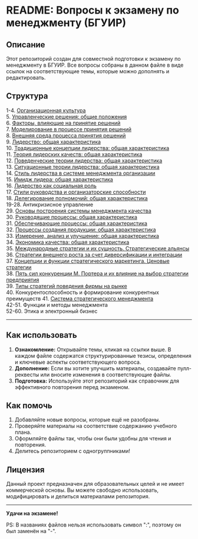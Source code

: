 # README: Вопросы к экзамену по менеджменту (БГУИР)

## Описание

Этот репозиторий создан для совместной подготовки к экзамену по менеджменту в БГУИР.
Все вопросы собраны в данном файле в виде ссылок на соответствующие темы, которые можно дополнять и редактировать.

## Структура

1-4. [Организационная культура](./1-4%20Организационная%20культура/1-4.%20Организационная%20культура.md) <br>
5. [Управленческие решения: общие положения](./5-8%20Принятие%20решений/5.%20Управленческие%20решения%20-%20общие%20положения.md) <br>
6. [Факторы, влияющие на принятие решений](./5-8%20Принятие%20решений/6.%20Факторы,%20влияющие%20на%20принятие%20решений.md) <br>
7. [Моделирование в процессе принятия решений](./5-8%20Принятие%20решений/7.%20Моделирование%20в%20процессе%20принятия%20решений.md) <br>
8. [Внешняя среда процесса принятия решений](./5-8%20Принятие%20решений/8.%20Внешняя%20среда%20процесса%20принятия%20решений.md) <br>
9. [Лидерство: общая характеристика](./9-18%20Лидерство/9.%20Лидерство%20-%20общая%20характеристика.md) <br>
10. [Традиционные концепции лидерства: общая характеристика](./9-18%20Лидерство/10.%20Традиционные%20концепции%20лидерства%20-%20общая%20характеристика.md) <br>
11. [Теория лидерских качеств: общая характеристика](./9-18%20Лидерство/11.%20Теория%20лидерских%20качеств%20-%20общая%20характеристика.md) <br>
12. [Поведенческие теории лидерства: общая характеристика](./9-18%20Лидерство/12.%20Поведенческие%20теории%20лидерства%20-%20общая%20характеристика.md) <br>
13. [Ситуационные теории лидерства: общая характеристика](./9-18%20Лидерство/13.%20Ситуационные%20теории%20лидерства%20-%20общая%20характеристика.md) <br>
14. [Стиль лидерства в системе менеджмента организации](./9-18%20Лидерство/14.%20Стиль%20лидерства%20в%20системе%20менеджмента%20организации.md) <br>
15. [Имидж лидера: общая характеристика](./9-18%20Лидерство/15.%20Имидж%20лидера%20-%20общая%20характеристика.md) <br>
16. [Лидерство как социальная роль](./9-18%20Лидерство/16.%20Лидерство%20как%20социальная%20роль.md) <br>
17. [Стили руководства и организаторские способности](./9-18%20Лидерство/17.%20Стили%20руководства%20и%20организаторские%20способности.md) <br>
18. [Делегирование полномочий: общая характеристика](./9-18%20Лидерство/18.%20Делегирование%20полномочий%20общая%20характеристика.md) <br>
19-28. Антикризисное управление <br>
29. [Основы построения системы менеджмента качества](./29-34%20Системы%20качества%20и%20процессный%20подход/29.%20Основы%20построения%20системы%20менеджмента%20качества.md) <br>
30. [Руководящие процессы: общая характеристика](./29-34%20Системы%20качества%20и%20процессный%20подход/30.%20Руководящие%20процессы%20-%20общая%20характеристика.md) <br>
31. [Обеспечивающие процессы: общая характеристика](./29-34%20Системы%20качества%20и%20процессный%20подход/31.%20Обеспечивающие%20процессы%20-%20общая%20характеристика.md) <br>
32. [Процессы создания продукции: общая характеристика](./29-34%20Системы%20качества%20и%20процессный%20подход/32.%20Процессы%20создания%20продукции%20-%20общая%20характеристика.md) <br>
33. [Измерение, анализ и улучшение: общая характеристика](./29-34%20Системы%20качества%20и%20процессный%20подход/33.%20Измерение,%20анализ%20и%20улучшение%20-%20общая%20характеристика.md) <br>
34. [Экономика качества: общая характеристика](./29-34%20Системы%20качества%20и%20процессный%20подход/34.%20Экономика%20качества%20-%20общая%20характеристика.md) <br>
35. [Международные стратегии и их сущность. Стратегические альянсы](./35-41%20Стратегический%20менеджмент/35.%20Международные%20стратегии%20и%20их%20сущность.%20Стратегические%20альянсы.md) <br>
36. [Стратегии внешнего роста за счет диверсификации и интеграции](./35-41%20Стратегический%20менеджмент/36.%20Стратегии%20внешнего%20роста%20за%20счет%20диверсификации%20и%20интеграции.md) <br>
37. [Концепции и функции стратегического маркетинга. Ценовые стратегии](./35-41%20Стратегический%20менеджмент/37.%20Концепции%20и%20функции%20стратегического%20маркетинга.%20Ценовые%20стратегии.md) <br>
38. [Пять сил конкуренции М. Портера и их влияние на выбор стратегии предприятия](./35-41%20Стратегический%20менеджмент/38.%20Пять%20сил%20конкуренции%20М.%20Портера%20и%20их%20влияние%20на%20выбор%20стратегии%20предприятия.md) <br>
39. [Типы стратегий поведения фирмы на рынке](./35-41%20Стратегический%20менеджмент/39.%20Типы%20стратегий%20поведения%20фирмы%20на%20рынке.md) <br>
40. Конкурентоспособность и формирование конкурентных преимуществ
41. [Система стратегического менеджмента](./35-41%20Стратегический%20менеджмент/41.%20Система%20стратегического%20менеджмента.md) <br>
42-51. Функции и методы менеджмента <br>
52-60. Этика и электронный бизнес <br>

---

## Как использовать

1. **Ознакомление:** Открывайте темы, кликая на ссылки выше. В каждом файле содержатся структурированные тезисы, определения и ключевые аспекты соответствующего вопроса.
2. **Дополнение:** Если вы хотите улучшить материалы, создавайте пулл-реквесты или вносите изменения в соответствующие файлы.
3. **Подготовка:** Используйте этот репозиторий как справочник для эффективного повторения перед экзаменом.

## Как помочь

1. Добавляйте новые вопросы, которые ещё не разобраны.
2. Проверяйте материалы на соответствие содержанию учебного плана.
3. Оформляйте файлы так, чтобы они были удобны для чтения и повторения.
4. Делитесь репозиторием с одногруппниками!

## Лицензия

Данный проект предназначен для образовательных целей и не имеет коммерческой основы. Вы можете свободно использовать, модифицировать и делиться материалами репозитория.

---

**Удачи на экзамене!**

PS: В названиях файлов нельзя использовать символ ":", поэтому он был заменён на "-".

